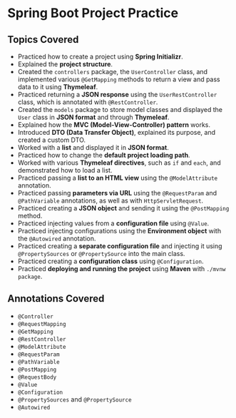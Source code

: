 # Spring Boot Project Practice  

## Topics Covered  

- Practiced how to create a project using **Spring Initializr**.  
- Explained the **project structure**.  
- Created the `controllers` package, the `UserController` class, and implemented various `@GetMapping` methods to return a view and pass data to it using **Thymeleaf**.  
- Practiced returning a **JSON response** using the `UserRestController` class, which is annotated with `@RestController`.  
- Created the `models` package to store model classes and displayed the `User` class in **JSON format** and through **Thymeleaf**.  
- Explained how the **MVC (Model-View-Controller) pattern** works.  
- Introduced **DTO (Data Transfer Object)**, explained its purpose, and created a custom DTO.  
- Worked with a **list** and displayed it in **JSON format**.  
- Practiced how to change the **default project loading path**.  
- Worked with various **Thymeleaf directives**, such as `if` and `each`, and demonstrated how to load a list.  
- Practiced passing a **list to an HTML view** using the `@ModelAttribute` annotation.  
- Practiced passing **parameters via URL** using the `@RequestParam` and `@PathVariable` annotations, as well as with `HttpServletRequest`.  
- Practiced creating a **JSON object** and sending it using the `@PostMapping` method.  
- Practiced injecting values from a **configuration file** using `@Value`.  
- Practiced injecting configurations using the **Environment object** with the `@Autowired` annotation.  
- Practiced creating a **separate configuration file** and injecting it using `@PropertySources` or `@PropertySource` into the main class.  
- Practiced creating a **configuration class** using `@Configuration`.  
- Practiced **deploying and running the project** using **Maven** with `./mvnw package`.  


## Annotations Covered  

- `@Controller`  
- `@RequestMapping`  
- `@GetMapping`  
- `@RestController`  
- `@ModelAttribute`  
- `@RequestParam`  
- `@PathVariable`  
- `@PostMapping`  
- `@RequestBody`  
- `@Value`  
- `@Configuration`  
- `@PropertySources` and `@PropertySource`
- `@Autowired`  

